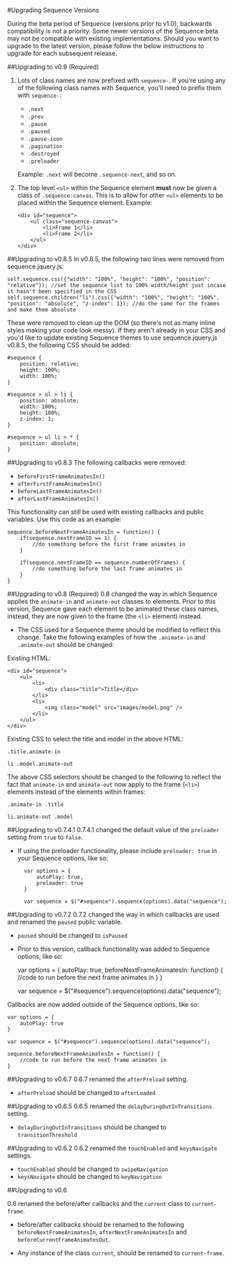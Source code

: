 #Upgrading Sequence Versions

During the beta period of Sequence (versions prior to v1.0), backwards compatibility is not a priority. Some newer versions of the Sequence beta may not be compatible with existing implementations. Should you want to upgrade to the latest version, please follow the below instructions to upgrade for each subsequent release.

##Upgrading to v0.9 (Required)

1.	Lots of class names are now prefixed with `sequence-`. If you're using any of the following class names with Sequence, you'll need to prefix them with `sequence-`: 
	- `.next`
	- `.prev`
	- `.pause`
	- `.paused`
	- `.pause-icon`
	- `.pagination`
	- `.destroyed`
	- `.preloader`

	Example: `.next` will become `.sequence-next`, and so on.

2.	The top level `<ul>` within the Sequence element **must** now be given a class of `.sequence-canvas`. This is to allow for other `<ul>` elements to be placed within the Sequence element. Example:
	
		<div id="sequence">
			<ul class="sequence-canvas">
				<li>Frame 1</li>
				<li>Frame 2</li>
			</ul>
		</div>

##Upgrading to v0.8.5
In v0.8.5, the following two lines were removed from sequence.jquery.js:

	self.sequence.css({"width": "100%", "height": "100%", "position": "relative"}); //set the sequence list to 100% width/height just incase it hasn't been specified in the CSS
	self.sequence.children("li").css({"width": "100%", "height": "100%", "position": "absolute", "z-index": 1}); //do the same for the frames and make them absolute

These were removed to clean up the DOM (so there's not as many inline styles making your code look messy). If they aren't already in your CSS and you'd like to update existing Sequence themes to use sequence.jquery.js v0.8.5, the following CSS should be added:

	#sequence {
		position: relative;
		height: 100%; 
		width: 100%;
	}

	#sequence > ul > li {
		position: absolute;
		width: 100%;
		height: 100%;
		z-index: 1;
	}

	#sequence > ul li > * {
		position: absolute;
	}


##Upgrading to v0.8.3 
The following callbacks were removed:

- `beforeFirstFrameAnimatesIn()`
- `afterFirstFrameAnimatesIn()`
- `beforeLastFrameAnimatesIn()`
- `afterLastFrameAnimatesIn()`

This functionality can still be used with existing callbacks and public variables. Use this code as an example:

	sequence.beforeNextFrameAnimatesIn = function() {
    	if(sequence.nextFrameID == 1) {
    	    //do something before the first frame animates in
    	}

    	if(sequence.nextFrameID == sequence.numberOfFrames) {
    	    //do something before the last frame animates in
    	}
	}

##Upgrading to v0.8 (Required)
0.8 changed the way in which Sequence applies the `animate-in` and `animate-out` classes to elements. Prior to this version, Sequence gave each element to be animated these class names, instead, they are now given to the frame (the `<li>` element) instead.

- The CSS used for a Sequence theme should be modified to reflect this change. Take the following examples of how the `.animate-in` and `.animate-out` should be changed:

Existing HTML:

	<div id="sequence">
		<ul>
			<li>
				<div class="title">Title</div>
			</li>
			<li>
				<img class="model" src="images/model.png" />
			</li>
		</ul>
	</div>
	

Existing CSS to select the title and model in the above HTML:

`.title.animate-in`

`li .model.animate-out`

The above CSS selectors should be changed to the following to reflect the fact that `animate-in` and `animate-out` now apply to the frame (`<li>`) elements instead of the elements within frames:

`.animate-in .title`

`li.animate-out .model`

##Upgrading to v0.7.4.1
0.7.4.1 changed the default value of the `preloader` setting from `true` to `false`.

- If using the preloader functionality, please include `preloader: true` in your Sequence options, like so:

		var options = {
			autoPlay: true,
			preloader: true
		}

		var sequence = $("#sequence").sequence(options).data("sequence");

##Upgrading to v0.7.2
0.7.2 changed the way in which callbacks are used and renamed the `paused` public variable.

- `paused` should be changed to `isPaused`
- Prior to this version, callback functionality was added to Sequence options, like so:

	var options = {
		autoPlay: true,
		beforeNextFrameAnimatesIn: function() {
			//code to run before the next frame animates in
		}
	}

	var sequence = $("#sequence").sequence(options).data("sequence");

Callbacks are now added outside of the Sequence options, like so:

	var options = {
		autoPlay: true
	}

	var sequence = $("#sequence").sequence(options).data("sequence");

	sequence.beforeNextFrameAnimatesIn = function() {
		//code to run before the next frame animates in
	}
	

##Upgrading to v0.6.7
0.6.7 renamed the `afterPreload` setting.

- `afterPreload` should be changed to `afterLoaded`

##Upgrading to v0.6.5
0.6.5 renamed the `delayDuringOutInTransitions` setting.

- `delayDuringOutInTransitions` should be changed to `transitionThreshold`

##Upgrading to v0.6.2
0.6.2 renamed the `touchEnabled` and `keysNavigate` settings.

- `touchEnabled` should be changed to `swipeNavigation`
- `keysNavigate` should be changed to `keyNavigation`

##Upgrading to v0.6

0.6 renamed the before/after callbacks and the `current` class to `current-frame`.

- before/after callbacks should be renamed to the following `beforeNextFrameAnimatesIn`, `afterNextFrameAnimatesIn` and `beforeCurrentFrameAnimatesOut`.

- Any instance of the class `current`, should be renamed to `current-frame`.

